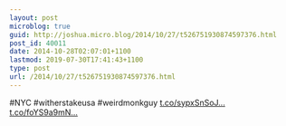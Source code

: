 ```yaml
---
layout: post
microblog: true
guid: http://joshua.micro.blog/2014/10/27/t526751930874597376.html
post_id: 40011
date: 2014-10-28T02:07:01+1100
lastmod: 2019-07-30T17:41:43+1100
type: post
url: /2014/10/27/t526751930874597376.html
---
```

#NYC #witherstakeusa #weirdmonkguy [t.co/sypxSnSoJ...](http://t.co/sypxSnSoJ5) [t.co/foYS9a9mN...](http://t.co/foYS9a9mNa)
